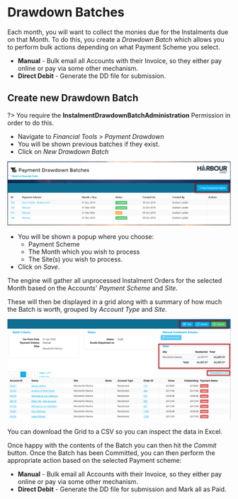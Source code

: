 # Drawdown Batches

Each month, you will want to collect the monies due for the Instalments due on that Month. To do this, you create a _Drawdown Batch_ which allows you to perform bulk actions depending on what Payment Scheme you select.

* **Manual** - Bulk email all Accounts with their Invoice, so they either pay online or pay via some other mechanism.
* **Direct Debit** - Generate the DD file for submission.

## Create new Drawdown Batch

?&gt; You require the **InstalmentDrawdownBatchAdministration** Permission in order to do this.

* Navigate to _Financial Tools &gt; Payment Drawdown_
* You will be shown previous batches if they exist.
* Click on _New Drawdown Batch_

![image-20200109133002649](../.gitbook/assets/image-20200109133002649.png)

* You will be shown a popup where you choose:
  * Payment Scheme
  * The Month which you wish to process
  * The Site\(s\) you wish to process.
* Click on _Save_.

The engine will gather all unprocessed Instalment Orders for the selected Month based on the Accounts' _Payment Scheme_ and _Site_.

These will then be displayed in a grid along with a summary of how much the Batch is worth, grouped by _Account Type_ and _Site_.

![image-20200109133816187](../.gitbook/assets/image-20200109133816187.png)

You can download the Grid to a CSV so you can inspect the data in Excel.

Once happy with the contents of the Batch you can then hit the _Commit_ button. Once the Batch has been Committed, you can then perform the appropriate action based on the selected Payment scheme:

* **Manual** - Bulk email all Accounts with their Invoice, so they either pay online or pay via some other mechanism.
* **Direct Debit** - Generate the DD file for submission and Mark all as Paid.

